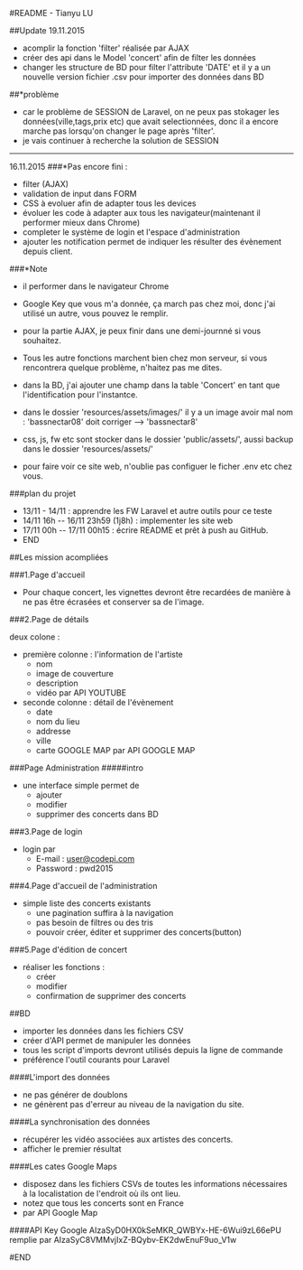 #README - Tianyu LU

##Update 19.11.2015
-	acomplir la fonction 'filter' réalisée par AJAX
-	créer des api dans le Model 'concert' afin de filter les données
-	changer les structure de BD pour filter l'attribute 'DATE' et il y a un nouvelle version fichier .csv pour importer des données dans BD

##*problème
	
-	car le problème de SESSION de Laravel, on ne peux pas stokager les données(ville,tags,prix etc) que avait selectionnées, donc il a encore marche pas lorsqu'on changer le page après 'filter'.
-	je vais continuer à recherche la solution de SESSION





------------------------------------------------------------------
16.11.2015
###*Pas encore fini : 
-	filter (AJAX)
-	validation de input dans FORM
-	CSS à evoluer afin de adapter tous les devices
-	évoluer les code à adapter aux tous les navigateur(maintenant il performer mieux dans Chrome)
-	completer le système de login et l'espace d'administration
-	ajouter les notification permet de indiquer les résulter des évènement depuis client.

###*Note
- il performer dans le navigateur Chrome
- Google Key que vous m'a donnée, ça march pas chez moi, donc j'ai utilisé un autre, vous pouvez le remplir.
- pour la partie AJAX, je peux finir dans une demi-journné si vous souhaitez. 
- Tous les autre fonctions marchent bien chez mon serveur, si vous rencontrera quelque problème, n'haitez pas me dites.
-	dans la BD, j'ai ajouter une champ dans la table 'Concert' en tant que l'identification pour l'instantce.

-	dans le dossier 'resources/assets/images/' il y a un image avoir mal nom : 'bassnectar08' doit corriger --> 'bassnectar8'
-	css, js, fw etc sont stocker dans le dossier 'public/assets/', aussi backup dans le dossier 'resources/assets/'	

-	pour faire voir ce site web, n'oublie pas configuer le ficher .env etc chez vous.


###plan du projet

-	13/11 - 14/11 : apprendre les FW Laravel et autre outils pour ce teste
-	14/11 16h -- 16/11 23h59 (1j8h) : implementer les site web
-	17/11 00h -- 17/11 00h15 : écrire README et prêt à push au GitHub.
-	END


	
	
##Les mission acompliées
 
###1.Page d'accueil
-	Pour chaque concert, les vignettes devront être recardées de manière à ne pas être écrasées et conserver sa de l'image.

###2.Page de détails

deux colone :
	
-	première colonne : l'information de l'artiste	
	-	nom	
	-	image de couverture	
	-	description	
	-	vidéo par API YOUTUBE	
-	seconde colonne : détail de l'évènement	
	-	date	
	-	nom du lieu	
	-	addresse	
	-	ville	
	-	carte GOOGLE MAP par API GOOGLE MAP	

###Page Administration
#####intro
-	une interface simple permet de	
	-	ajouter
	-	modifier
	-	supprimer 
	des concerts dans BD
	
###3.Page de login
-	login par	
	-	E-mail : user@codepi.com
	-	Password : pwd2015
	
###4.Page d'accueil de l'administration
-	simple liste des concerts existants	
	-	une pagination suffira à la navigation	
	- 	pas besoin de filtres ou des tris	
	-	pouvoir créer, éditer et supprimer des concerts(button)	
	
###5.Page d'édition de concert
-	réaliser les fonctions :
	-	créer
	-	modifier 
	-	confirmation de supprimer
	des concerts
	

##BD
-	importer les données dans les fichiers CSV
-	créer d'API permet de manipuler les données
-	tous les script d'imports devront utilisés depuis la ligne de commande
-	préférence l'outil courants pour Laravel

####L'import des données
-	ne pas générer de doublons
-	ne génèrent pas d'erreur au niveau de la navigation du site.

####La synchronisation des données
-	récupérer les vidéo associées aux artistes des concerts.
-	afficher le premier résultat

####Les cates Google Maps
-	disposez dans les fichiers CSVs de toutes les informations nécessaires à la localistation de l'endroit où ils ont lieu.	 
-	notez que tous les concerts sont en France
-	par API Google Map

####API Key Google
	AIzaSyD0HX0kSeMKR_QWBYx-HE-6Wui9zL66ePU
	remplie par 
	AIzaSyC8VMMvjIxZ-BQybv-EK2dwEnuF9uo_V1w
	



#END